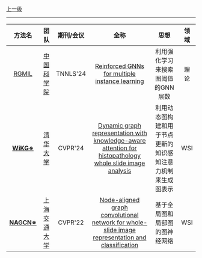 [上一级](README.md)

---

|                              方法名                               |团队|期刊/会议|全称|思想|领域|
:--------------------------------------------------------------:|:-----------------------------------------------------------------------------------------------------------------:|:---:|:---:|:--------------------------------------------------:|:---:
|         [RGMIL](https://github.com/RingBDStack/RGMIL)          |[中国科学院](https://scholar.google.com/citations?hl=zh-CN&user=wR5Z5bwAAAAJ)|TNNLS'24|[Reinforced GNNs for multiple instance learning](https://inkiyinji.blog.csdn.net/article/details/138605664)|利用强化学习来搜索图阈值的GNN层数|理论
|       [**WiKG※**](https://github.com/WonderLandxD/WiKG)        |[清华大学](https://scholar.google.com/citations?user=7HMFNfQAAAAJ&hl=zh-CN&oi=sra)|CVPR'24|[Dynamic graph representation with knowledge-aware attention for histopathology whole slide image analysis](https://inkiyinji.blog.csdn.net/article/details/137845035)|利用动态图构建和用于节点更新的知识感知注意力机制来生成图表示|WSI
 [**NAGCN※**](https://github.com/YohnGuan/NAGCN) |[上海交通大学](https://scholar.google.com/citations?user=xUMuDgwAAAAJ&hl=zh-CN&oi=sra)|CVPR'22|[Node-aligned graph convolutional network for whole-slide image representation and classification](https://blog.csdn.net/weixin_44575152/article/details/141898620)|基于全局图和局部图的图神经网络|WSI